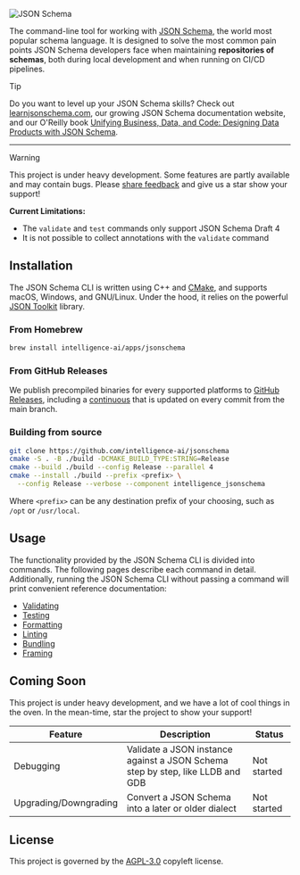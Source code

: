 ![JSON Schema](./assets/banner.png)

The command-line tool for working with [JSON Schema](https://json-schema.org),
the world most popular schema language. It is designed to solve the most common
pain points JSON Schema developers face when maintaining **repositories of
schemas**, both during local development and when running on CI/CD pipelines.

> [!TIP]
> Do you want to level up your JSON Schema skills? Check out
> [learnjsonschema.com](https://www.learnjsonschema.com), our growing JSON
> Schema documentation website, and our O'Reilly book [Unifying Business, Data,
> and Code: Designing Data Products with JSON
> Schema](https://www.oreilly.com/library/view/unifying-business-data/9781098144999/).

***

> [!WARNING]
> This project is under heavy development. Some features are partly available
> and may contain bugs. Please [share
> feedback](https://github.com/Intelligence-AI/jsonschema/issues/new) and give
> us a star show your support!
>
> **Current Limitations:**
>
> - The `validate` and `test` commands only support JSON Schema Draft 4
> - It is not possible to collect annotations with the `validate` command

Installation
------------

The JSON Schema CLI is written using C++ and [CMake](https://cmake.org/), and
supports macOS, Windows, and GNU/Linux. Under the hood, it relies on the
powerful [JSON Toolkit](https://github.com/sourcemeta/jsontoolkit) library.

### From Homebrew

```sh
brew install intelligence-ai/apps/jsonschema
```

### From GitHub Releases

We publish precompiled binaries for every supported platforms to [GitHub
Releases](https://github.com/Intelligence-AI/jsonschema/releases), including a
[continuous](https://github.com/Intelligence-AI/jsonschema/releases/tag/continuous)
that is updated on every commit from the main branch.

### Building from source

```sh
git clone https://github.com/intelligence-ai/jsonschema
cmake -S . -B ./build -DCMAKE_BUILD_TYPE:STRING=Release
cmake --build ./build --config Release --parallel 4
cmake --install ./build --prefix <prefix> \
  --config Release --verbose --component intelligence_jsonschema
```

Where `<prefix>` can be any destination prefix of your choosing, such as `/opt`
or `/usr/local`.

Usage
-----

The functionality provided by the JSON Schema CLI is divided into commands. The
following pages describe each command in detail. Additionally, running the JSON
Schema CLI without passing a command will print convenient reference
documentation:

- [Validating](./docs/validate.markdown)
- [Testing](./docs/test.markdown)
- [Formatting](./docs/format.markdown)
- [Linting](./docs/lint.markdown)
- [Bundling](./docs/bundle.markdown)
- [Framing](./docs/frame.markdown)

Coming Soon
-----------

This project is under heavy development, and we have a lot of cool things in
the oven. In the mean-time, star the project to show your support!

| Feature               | Description                                                                        | Status      |
|-----------------------|------------------------------------------------------------------------------------|-------------|
| Debugging             | Validate a JSON instance against a JSON Schema step by step, like LLDB and GDB     | Not started |
| Upgrading/Downgrading | Convert a JSON Schema into a later or older dialect                                | Not started |

License
-------

This project is governed by the [AGPL-3.0](./LICENSE) copyleft license.
